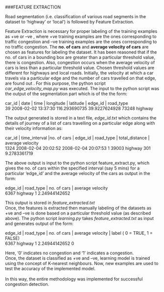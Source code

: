 ###FEATURE EXTRACTION

Road segmentation (i.e. classification of various road segments in the dataset to ‘highway’ or ‘local’) is followed by Feature Extraction. 

   Feature Extraction is necessary for proper labeling of the training examples as +ve or –ve , where +ve training examples are the ones corresponding to traffic congestion and –ve training examples are the ones corresponding to no traffic congestion. 
   The **no. of cars** and **average velocity of cars** are chosen as features for labeling the dataset. 
It has been reasoned that if the no. of cars in a bounding box are greater than a particular threshold value, there is congestion. Also, congestion occurs when the average velocity of cars is less than a particular threshold value. Chosen threshold values are different for highways and local roads. 
  Initially, the velocity at which a car travels via a particular edge and the number of cars travelled on that edge, are found out . For this purpose, the python script *car_edge_velocity_map.py* was executed. The input to the python script was the output of the segmentation part which is of the the form:<br/>

car_id |   date     |   time     |   longitude     |   latitude      | edge_id   |  road_type<br/>
39       2008-02-02    13:37:30     116.293690735     39.9227624928      73248       highway<br/>

The output generated is stored in a text file, *edge_id.txt* which contains the details of journey of a list of cars travelling on a particular edge along with their velocity information as:<br/>

car_id  |            time_interval                    |no. of cars  | edge_id     |  road_type   | total_distance  | average velocity<br/>
1324       2008-02-04 20:02:52   2008-02-04 20:07:53        1           39003        highway         301             9.2783361719 <br/>

The above output is input to the python script feature_extract.py, which gives the no. of cars within the specified interval  (say 5 mins) for a particular ‘edge_id’ and the average velocity of the cars as output in the form:<br/>

edge_id  | road_type   | no. of cars | average velocity<br/>
6367         highway         1         2.24944142652    <br/>

This output is stored in *feature_extracted.txt*<br/>
Once, the features is extracted then manually labeling of the datasets as +ve and –ve is done based on a particular threshold value (as described above). The python script *learning.py* takes *feature_extracted.txt* as input and generates output of the form:<br/>

edge_id | road_type | no. of cars | average velocity | label ( 0 = TRUE, 1 = FALSE)<br/>
6367          highway      1         2.24944142652       0<br/>

Here,  ‘0’ indicates no congestion and ‘1’ indicates a congestion.<br/>
Once, the dataset is classified as +ve and –ve, learning model is trained using the concept of K-nearest neighbours. Now, new examples are used to test the accuracy of the implemented model.<br/>  
In this way, the entire methodology was implemented for successful congestion detection.
